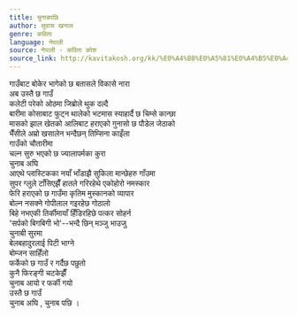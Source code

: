 ```yaml
---
title: चुनाबपछि
author: सुवास खनाल
genre: कविता
language: नेपाली
source: नेपाली - कविता कोश
source_link: http://kavitakosh.org/kk/%E0%A4%B8%E0%A5%81%E0%A4%B5%E0%A4%BE%E0%A4%B8_%E0%A4%96%E0%A4%A8%E0%A4%BE%E0%A4%B2
---
```


गाउँबाट बोकेर भागेको छ बतासले विकासे नारा  
अब उस्तै छ गाउँ  
कलेटी परेको ओठमा जिब्रोले थुक दल्दै  
बारीमा कोसाबाट फुट्न थालेको भटमास स्याहार्दै छ चिम्से कान्छा  
मासको झाल खेतको आलिबाट हराएको गुनासो छ पौडेल जेठाको  
भैँसीले अम्रो खसालेन भन्दैछन् तिम्सिना काइँला  
गाउँको चौतारीमा  
चल्न सुरु भएको छ ज्यालापर्मका कुरा  
चुनाब अघि  
आएथे प्लास्टिकका नयाँ भाँडाझै सुकिला मान्छेहरु गाँउमा  
सुपर ग्लुले टाँसिएझैँ हातले गरिरहेथे एकोहोरो नमस्कार  
फेरि हराएको छ गाउँमा कृतिम मुस्कानको व्यापार  
बोल्न नसक्ने गोपीलाल गइरहेछ गोठालो  
बिहे नभएकी तिर्कीमायाँ हिँडिरहिछे पत्कर सोहर्न  
'सर्पको बिगबिगी भो'--भन्दै छिन् मञ्जु भाउजु  
चुनाबी सुरमा  
बेलबहादुरलाई पिटी भाग्ने  
बोम्जन साहिँलो  
फर्केको छ गाउँ र गर्दैछ पछुतो  
कुनै फिरङ्गी चटकेझैँ  
चुनाब आयो र फर्की गयो  
उस्तै छ गाउँ  
चुनाब अघि , चुनाब पछि ।
